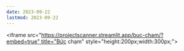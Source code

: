 ```yaml
---
date: 2023-09-22
lastmod: 2023-09-22
---
```

<iframe src="https://projectscanner.streamlit.app/buc-cham/?embed=true" title="Bức chạm" style="height:200px;width:300px;"></iframe>